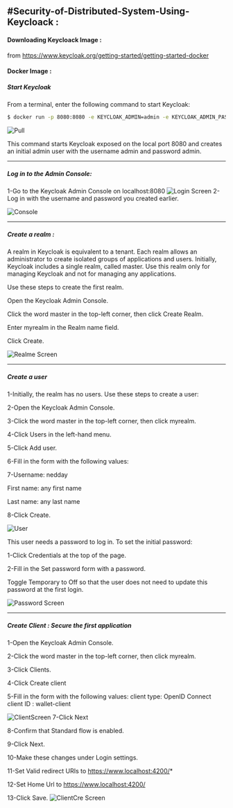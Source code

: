 #Security-of-Distributed-System-Using-Keycloack : 
---
#### Downloading Keycloack Image : 
from https://www.keycloak.org/getting-started/getting-started-docker
#### Docker Image : 
##### Start Keycloak
From a terminal, enter the following command to start Keycloak:
```sh
$ docker run -p 8080:8080 -e KEYCLOAK_ADMIN=admin -e KEYCLOAK_ADMIN_PASSWORD=admin quay.io/keycloak/keycloak:23.0.0 start-dev
```
![Pull](screen/Pull.png)

This command starts Keycloak exposed on the local port 8080 and creates an initial admin user with the username admin and password admin.

---
##### Log in to the Admin Console:

1-Go to the Keycloak Admin Console on localhost:8080
![Login Screen](screen/login.png)
2-Log in with the username and password you created earlier.

![Console](screen/Console.png)

---
##### Create a realm :
A realm in Keycloak is equivalent to a tenant. Each realm allows an administrator to create isolated groups of applications and users. Initially, Keycloak includes a single realm, called master. Use this realm only for managing Keycloak and not for managing any applications.

Use these steps to create the first realm.

Open the Keycloak Admin Console.

Click the word master in the top-left corner, then click Create Realm.

Enter myrealm in the Realm name field.

Click Create.

![Realme Screen](screen/newrealm.png)

---
#####  Create a user
1-Initially, the realm has no users. Use these steps to create a user:

2-Open the Keycloak Admin Console.

3-Click the word master in the top-left corner, then click myrealm.

4-Click Users in the left-hand menu.

5-Click Add user.

6-Fill in the form with the following values:

7-Username: nedday

First name: any first name

Last name: any last name

8-Click Create.

![User](screen/createUser.png)

This user needs a password to log in. To set the initial password:

1-Click Credentials at the top of the page.

2-Fill in the Set password form with a password.

Toggle Temporary to Off so that the user does not need to update this password at the first login.

![Password Screen](screen/SetPassword.png)

---
#####  Create Client : Secure the first application
1-Open the Keycloak Admin Console.

2-Click the word master in the top-left corner, then click myrealm.

3-Click Clients.

4-Click Create client

5-Fill in the form with the following values:
client type: OpenID Connect
client ID : wallet-client

![ClientScreen](screen/Client.png)
7-Click Next

8-Confirm that Standard flow is enabled.

9-Click Next.

10-Make these changes under Login settings.

11-Set Valid redirect URIs to https://www.localhost:4200/*

12-Set Home Url to https://www.localhost:4200/

13-Click Save.
![ClientCre Screen](screen/ClientCre.png)

